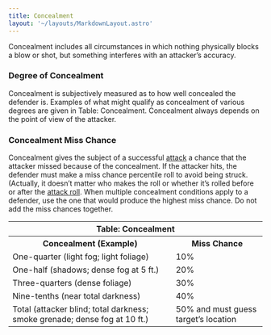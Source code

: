 ```yaml
---
title: Concealment
layout: '~/layouts/MarkdownLayout.astro'
---
```

Concealment includes all circumstances in which nothing physically blocks a
blow or shot, but something interferes with an attacker’s accuracy.

### Degree of Concealment

Concealment is subjectively measured as to how well concealed the defender is.
Examples of what might qualify as concealment of various degrees are given in
Table: Concealment. Concealment always depends on the point of view of the
attacker.

### Concealment Miss Chance

Concealment gives the subject of a successful
[attack](/modern.d20.srd/combat/attack.roll) a chance that the attacker missed
because of the concealment. If the attacker hits, the defender must make a
miss chance percentile roll to avoid being struck. (Actually, it doesn’t
matter who makes the roll or whether it’s rolled before or after the [attack roll](/modern.d20.srd/combat/attack.roll). When multiple concealment
conditions apply to a defender, use the one that would produce the highest
miss chance. Do not add the miss chances together.


<table><tr><th colspan="2"> Table: Concealment</th></tr> <tr><th>Concealment (Example)</th><th> Miss Chance</th></tr> <tr><td> One-quarter (light fog; light foliage)</td><td> 10% </td></tr> <tr class="shaded"><td>One-half (shadows; dense fog at 5 ft.)</td><td> 20% </td></tr> <tr><td>Three-quarters (dense foliage)</td><td> 30% </td></tr> <tr class="shaded"><td>Nine-tenths (near total darkness)</td><td> 40% </td></tr> <tr><td>Total (attacker blind; total darkness; smoke grenade; dense fog at 10 ft.)</td><td> 50% and must guess target’s location </td></tr></table>



